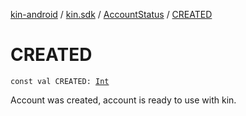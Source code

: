 [kin-android](../../index.md) / [kin.sdk](../index.md) / [AccountStatus](index.md) / [CREATED](./-c-r-e-a-t-e-d.md)

# CREATED

`const val CREATED: `[`Int`](https://kotlinlang.org/api/latest/jvm/stdlib/kotlin/-int/index.html)

Account was created, account is ready to use with kin.

